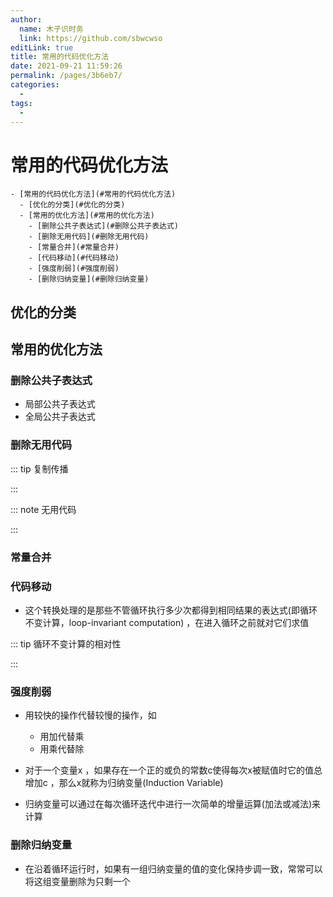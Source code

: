 ```yaml
---
author: 
  name: 木子识时务
  link: https://github.com/sbwcwso
editLink: true
title: 常用的代码优化方法
date: 2021-09-21 11:59:26
permalink: /pages/3b6eb7/
categories: 
  - 
tags: 
  - 
---
```


# 常用的代码优化方法

```markmap
- [常用的代码优化方法](#常用的代码优化方法)
  - [优化的分类](#优化的分类)
  - [常用的优化方法](#常用的优化方法)
    - [删除公共子表达式](#删除公共子表达式)
    - [删除无用代码](#删除无用代码)
    - [常量合并](#常量合并)
    - [代码移动](#代码移动)
    - [强度削弱](#强度削弱)
    - [删除归纳变量](#删除归纳变量)
```

## 优化的分类

## 常用的优化方法

### 删除公共子表达式

* 局部公共子表达式
* 全局公共子表达式

### 删除无用代码

::: tip 复制传播

:::

::: note 无用代码

:::

### 常量合并

### 代码移动

* 这个转换处理的是那些不管循环执行多少次都得到相同结果的表达式(即循环不变计算，loop-invariant computation) ，在进入循环之前就对它们求值

::: tip 循环不变计算的相对性

:::

### 强度削弱

* 用较快的操作代替较慢的操作，如
  * 用加代替乘
  * 用乘代替除

* 对于一个变量x ，如果存在一个正的或负的常数c使得每次x被赋值时它的值总增加c ，那么x就称为归纳变量(Induction Variable)

* 归纳变量可以通过在每次循环迭代中进行一次简单的增量运算(加法或减法)来计算

### 删除归纳变量

* 在沿着循环运行时，如果有一组归纳变量的值的变化保持步调一致，常常可以将这组变量删除为只剩一个
